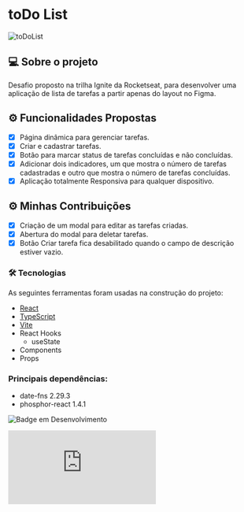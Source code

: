 # toDo List
![toDoList](https://github.com/user-attachments/assets/9db6c00e-63f7-46fa-adc8-61f064c0afe0)

## 💻 Sobre o projeto

Desafio proposto na trilha Ignite da Rocketseat, para desenvolver uma aplicação de lista de tarefas a partir apenas do layout no Figma.

## ⚙️ Funcionalidades Propostas

- [x] Página dinâmica para gerenciar tarefas.
- [x] Criar e cadastrar tarefas.
- [x] Botão para marcar status de tarefas concluídas e não concluídas.
- [x] Adicionar dois indicadores, um que mostra o número de tarefas cadastradas e outro que mostra o número de tarefas concluídas.
- [x] Aplicação totalmente Responsiva para qualquer dispositivo.

## ⚙️ Minhas Contribuições

- [x] Criação de um modal para editar as tarefas criadas.
- [x] Abertura do modal para deletar tarefas.
- [x] Botão Criar tarefa fica desabilitado quando o campo de descrição estiver vazio.

### 🛠 Tecnologias

As seguintes ferramentas foram usadas na construção do projeto:

- [React](https://pt-br.reactjs.org)
- [TypeScript](https://www.typescriptlang.org/)
- [Vite](https://vitejs.dev/guide/#scaffolding-your-first-vite-project)
- React Hooks
  - useState
- Components
- Props

### Principais dependências:

- date-fns 2.29.3
- phosphor-react 1.4.1

![Badge em Desenvolvimento](http://img.shields.io/static/v1?label=STATUS&message=EM%20DESENVOLVIMENTO&color=orange&style=for-the-badge)

[![GitHub license](https://badgen.net/github/license/Naereen/Strapdown.js)](https://github.com/Naereen/StrapDown.js/blob/master/LICENSE)
